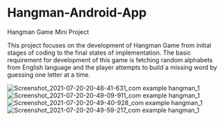 # Hangman-Android-App
 Hangman Game Mini Project
 
This project focuses on the development of Hangman Game from initial stages of coding to the final states of implementation. The basic requirement for development of this game is fetching random alphabets from English language and the player attempts to build a missing word by guessing one letter at a time.

![Screenshot_2021-07-20-20-48-41-631_com example hangman_1](https://user-images.githubusercontent.com/82995717/126351144-86d4d5fe-1252-411b-847a-0ce9d8ebc32b.jpg)
![Screenshot_2021-07-20-20-49-09-911_com example hangman_1](https://user-images.githubusercontent.com/82995717/126351150-9bbe179c-2067-4991-8432-599b87cdc746.jpg)
![Screenshot_2021-07-20-20-49-40-928_com example hangman_1](https://user-images.githubusercontent.com/82995717/126351159-b72e33d1-6103-4ae2-a68e-ac081ab47447.jpg)
![Screenshot_2021-07-20-20-49-59-217_com example hangman_1](https://user-images.githubusercontent.com/82995717/126351162-28f21856-dfa1-42f2-9555-3311bf90f398.jpg)





 
